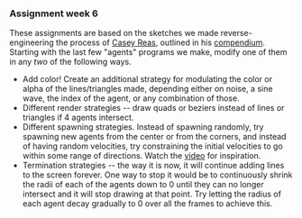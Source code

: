 ### Assignment week 6


These assignments are based on the sketches we made reverse-engineering the process of [Casey Reas](), outlined in his [compendium](). Starting with the last few "agents" programs we make, modify one of them in any *two* of the following ways.


 - Add color! Create an additional strategy for modulating the color or alpha of the lines/triangles made, depending either on noise, a sine wave, the index of the agent, or any combination of those.
 - Different render strategies -- draw quads or beziers instead of lines or triangles if 4 agents intersect.
 - Different spawning strategies.  Instead of spawning randomly, try spawning new agents from the center or from the corners, and instead of having random velocities, try constraining the initial velocities to go within some range of directions. Watch the [video]() for inspiration.
 - Termination strategies -- the way it is now, it will continue adding lines to the screen forever. One way to stop it would be to continuously shrink the radii of each of the agents down to 0 until they can no longer intersect and it will stop drawing at that point. Try letting the radius of each agent decay gradually to 0 over all the frames to achieve this.